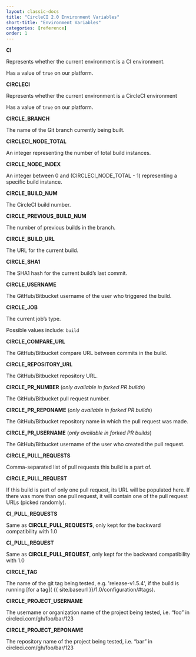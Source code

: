 ```yaml
---
layout: classic-docs
title: "CircleCI 2.0 Environment Variables"
short-title: "Environment Variables"
categories: [reference]
order: 1
---
```


**CI**

Represents whether the current environment is a CI environment.

Has a value of `true` on our platform.

**CIRCLECI**

Represents whether the current environment is a CircleCI environment

Has a value of `true` on our platform.

**CIRCLE_BRANCH**

The name of the Git branch currently being built.

**CIRCLECI_NODE_TOTAL**

An integer representing the number of total build instances.

**CIRCLE_NODE_INDEX**

An integer between 0 and (CIRCLECI_NODE_TOTAL - 1) representing a specific build instance.

**CIRCLE_BUILD_NUM**

The CircleCI build number.

**CIRCLE_PREVIOUS_BUILD_NUM**

The number of previous builds in the branch.

**CIRCLE_BUILD_URL**

The URL for the current build.

**CIRCLE_SHA1**

The SHA1 hash for the current build’s last commit.

**CIRCLE_USERNAME**

The GitHub/Bitbucket username of the user who triggered the build.

**CIRCLE_JOB**

The current job’s type.

Possible values include: `build`

**CIRCLE_COMPARE_URL**

The GitHub/Bitbucket compare URL between commits in the build.

**CIRCLE_REPOSITORY_URL**

The GitHub/Bitbucket repository URL.

**CIRCLE_PR_NUMBER** (_only available in forked PR builds_)

The GitHub/Bitbucket pull request number.

**CIRCLE_PR_REPONAME** (_only available in forked PR builds_)

The GitHub/Bitbucket repository name in which the pull request was made.

**CIRCLE_PR_USERNAME** (_only available in forked PR builds_)

The GitHub/Bitbucket username of the user who created the pull request.

**CIRCLE_PULL_REQUESTS**

Comma-separated list of pull requests this build is a part of.

**CIRCLE_PULL_REQUEST**

If this build is part of only one pull request, its URL will be populated here. If there was more than one pull request, it will contain one of the pull request URLs (picked randomly).

**CI_PULL_REQUESTS**

Same as **CIRCLE_PULL_REQUESTS**, only kept for the backward compatibility with 1.0

**CI_PULL_REQUEST**

Same as **CIRCLE_PULL_REQUEST**, only kept for the backward compatibility with 1.0

**CIRCLE_TAG**

The name of the git tag being tested, e.g. 'release-v1.5.4', if the build is running [for a tag]( {{ site.baseurl }}/1.0/configuration/#tags).

**CIRCLE_PROJECT_USERNAME**

The username or organization name of the project being tested, i.e. “foo” in circleci.com/gh/foo/bar/123

**CIRCLE_PROJECT_REPONAME**

The repository name of the project being tested, i.e. “bar” in circleci.com/gh/foo/bar/123
